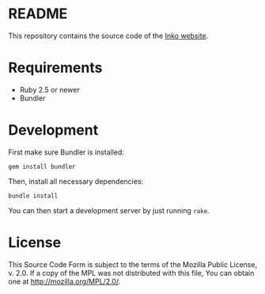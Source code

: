 # README

This repository contains the source code of the [Inko
website](https://inko-lang.org/).

# Requirements

* Ruby 2.5 or newer
* Bundler

# Development

First make sure Bundler is installed:

    gem install bundler

Then, install all necessary dependencies:

    bundle install

You can then start a development server by just running `rake`.

# License

This Source Code Form is subject to the terms of the Mozilla Public License, v.
2.0. If a copy of the MPL was not distributed with this file, You can obtain one
at http://mozilla.org/MPL/2.0/.
